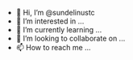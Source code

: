 - 👋 Hi, I’m @sundelinustc
- 👀 I’m interested in ...
- 🌱 I’m currently learning ...
- 💞️ I’m looking to collaborate on ...
- 📫 How to reach me ...

<!---
sundelinustc/sundelinustc is a ✨ special ✨ repository because its `README.md` (this file) appears on your GitHub profile.
You can click the Preview link to take a look at your changes.
--->

